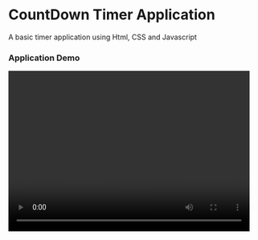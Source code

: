 # CountDown Timer Application

A basic timer application using Html, CSS and Javascript

### Application Demo

<video width="480" height="320" controls>
  <source src="App-Demo.mov" type="video/mp4">
</video>

